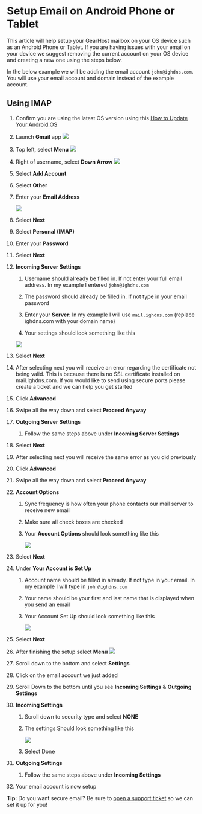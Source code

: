 # Setup Email on Android Phone or Tablet

This article will help setup your GearHost mailbox on your OS device such as an Android Phone or Tablet. If you are having issues with your email on your device we suggest removing the current account on your OS device and creating a new one using the steps below.

In the below example we will be adding the email account `john@ighdns.com`. You will use your email account and domain instead of the example account.

## Using IMAP

1. Confirm you are using the latest OS version using this [How to Update Your Android OS](http://www.ubergizmo.com/how-to/update-android-os/)
2. Launch **Gmail** app ![](https://raw.githubusercontent.com/GearHost/docs/master/Images/android-email-icon.png)
3. Top left, select **Menu** ![](https://raw.githubusercontent.com/GearHost/docs/master/Images/android-menu-icon.png)
4. Right of username, select **Down Arrow** ![](https://raw.githubusercontent.com/GearHost/docs/master/Images/android-arrow-icon.png)
5. Select **Add Account**
6. Select **Other**
7. Enter your **Email Address**
   
   ![](https://raw.githubusercontent.com/GearHost/docs/master/Images/email-android-step1.png)

8. Select **Next**
9. Select **Personal (IMAP)**
10. Enter your **Password**
11. Select **Next**
12. **Incoming Server Settings** 
    1. Username should already be filled in. If not enter your full email address. In my example I entered `john@ighdns.com`

    2. The password should already be filled in. If not type in your email password

    3. Enter your **Server**: In my example I will use `mail.ighdns.com` (replace ighdns.com with your domain name)

    4. Your settings should look something like this

      

      ![](https://raw.githubusercontent.com/GearHost/docs/master/Images/email-android-step2.png)

    

13. Select **Next**

14. After selecting next you will receive an error regarding the certificate not being valid. This is because there is no SSL certificate installed on mail.ighdns.com. If you would like to send using secure ports please create a ticket and we can help you get started

15. Click **Advanced**

16. Swipe all the way down and select **Proceed Anyway**

17. **Outgoing Server Settings** 
    1. Follow the same steps above under **Incoming Server Settings**

18. Select **Next**

19. After selecting next you will receive the same error as you did previously

20. Click **Advanced**

21. Swipe all the way down and select **Proceed Anyway**

22. **Account Options**
    1. Sync frequency is how often your phone contacts our mail server to receive new email

    2. Make sure all check boxes are checked

    3. Your **Account Options** should look something like this 

       

       ![](https://raw.githubusercontent.com/GearHost/docs/master/Images/email-android-step3.png)

    

23. Select **Next**

24. Under **Your Account is Set Up**
    1. Account name should be filled in already. If not type in your email. In my example I will type in `john@ighdns.com`

    2. Your name should be your first and last name that is displayed when you send an email

    3. Your Account Set Up should look something like this

       

       ![](https://raw.githubusercontent.com/GearHost/docs/master/Images/email-android-step4.png)

    

25. Select **Next**

26. After finishing the setup select **Menu** ![](https://raw.githubusercontent.com/GearHost/docs/master/Images/android-menu-icon.png)

27. Scroll down to the bottom and select **Settings**

28. Click on the email account we just added

29. Scroll Down to the bottom until you see **Incoming Settings** & **Outgoing Settings**

30. **Incoming Settings**
    1. Scroll down to security type and select **NONE**

    2. The settings Should look something like this 

       

       ![](https://raw.githubusercontent.com/GearHost/docs/master/Images/email-android-step5.png)

       

    3. Select Done

31. **Outgoing Settings**
    1. Follow the same steps above under **Incoming Settings**

32. Your email account is now setup

**Tip:** Do you want secure email? Be sure to [open a support ticket](https://www.gearhost.com/documentation/how-to-open-a-support-ticket) so we can set it up for you!